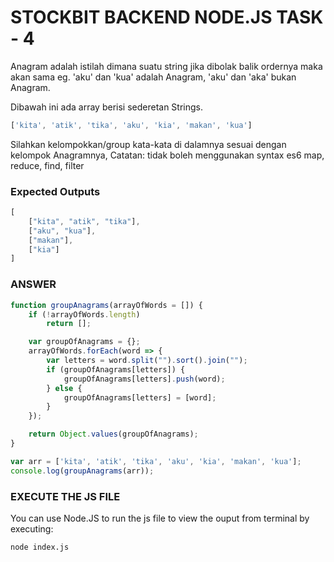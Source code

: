 # STOCKBIT BACKEND NODE.JS TASK - 4

Anagram adalah istilah dimana suatu string jika dibolak balik ordernya maka akan sama eg. 'aku' dan 'kua' adalah Anagram, 'aku' dan 'aka' bukan Anagram. 

Dibawah ini ada array berisi sederetan Strings. 
```js
['kita', 'atik', 'tika', 'aku', 'kia', 'makan', 'kua']
```
Silahkan kelompokkan/group kata-kata di dalamnya sesuai dengan kelompok Anagramnya, 
Catatan: tidak boleh menggunakan syntax es6 map, reduce, find, filter 

### Expected Outputs 
```js
[ 
    ["kita", "atik", "tika"], 
    ["aku", "kua"], 
    ["makan"], 
    ["kia"] 
]
```

### ANSWER
```js
function groupAnagrams(arrayOfWords = []) { 
    if (!arrayOfWords.length) 
        return []; 

    var groupOfAnagrams = {}; 
    arrayOfWords.forEach(word => { 
        var letters = word.split("").sort().join(""); 
        if (groupOfAnagrams[letters]) { 
            groupOfAnagrams[letters].push(word); 
        } else { 
            groupOfAnagrams[letters] = [word]; 
        } 
    });

    return Object.values(groupOfAnagrams); 
}

var arr = ['kita', 'atik', 'tika', 'aku', 'kia', 'makan', 'kua']; 
console.log(groupAnagrams(arr));
```

### EXECUTE THE JS FILE
You can use Node.JS to run the js file to view the ouput from terminal by executing:
```bash
node index.js
```
